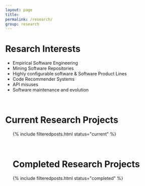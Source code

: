 ```yaml
---
layout: page
title:
permalink: /research/
group: research
---
```


# Resarch Interests

* Empirical Software Engineering
* Mining Software Repositories
* Highly configurable software & Software Product Lines
* Code Recommender Systems
* API misuses
* Software maintenance and evolution

<div><br/></div>

# Current Research Projects

<ul class="post-list">

{% include filteredposts.html status="current" %}

<div><br/></div>

<h1 id="completed-research-projects">Completed Research Projects</h1>

{% include filteredposts.html status="completed" %}
